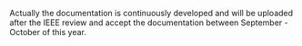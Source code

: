 Actually the documentation is continuously developed and will be uploaded after the IEEE review and accept the documentation between September - October of this year.
